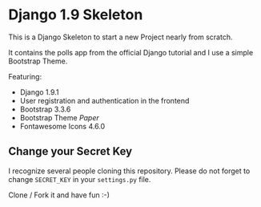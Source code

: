 # Django 1.9 Skeleton

This is a Django Skeleton to start a new Project nearly from scratch.

It contains the polls app from the official Django tutorial and I use a simple Bootstrap Theme.

Featuring:
* Django 1.9.1  
* User registration and authentication in the frontend
* Bootstrap 3.3.6
* Bootstrap Theme *Paper*
* Fontawesome Icons 4.6.0


## Change your Secret Key
I recognize several people cloning this repository. Please do not forget to change `SECRET_KEY` in your `settings.py` file.

Clone / Fork it and have fun :-)
